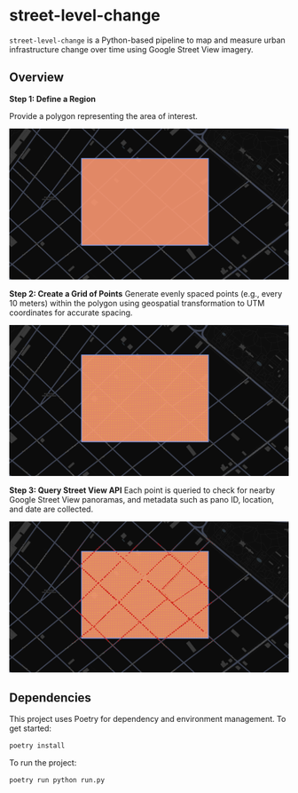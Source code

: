 # street-level-change

`street-level-change` is a Python-based pipeline to map and measure urban infrastructure change over time using Google Street View imagery.

## Overview

**Step 1: Define a Region**

Provide a polygon representing the area of interest.

![Region of interest](./assets/region.png "Region of interest")

**Step 2: Create a Grid of Points**
Generate evenly spaced points (e.g., every 10 meters) within the polygon using geospatial transformation to UTM coordinates for accurate spacing.

![Grid of points](./assets/region_points.png "Grid of points")

**Step 3: Query Street View API**
Each point is queried to check for nearby Google Street View panoramas, and metadata such as pano ID, location, and date are collected.

![Panos](./assets/region_points_panos.png "Resulting panoramas")

## Dependencies

This project uses Poetry for dependency and environment management. To get started:

```bash
poetry install
```

To run the project:

```bash
poetry run python run.py
```
